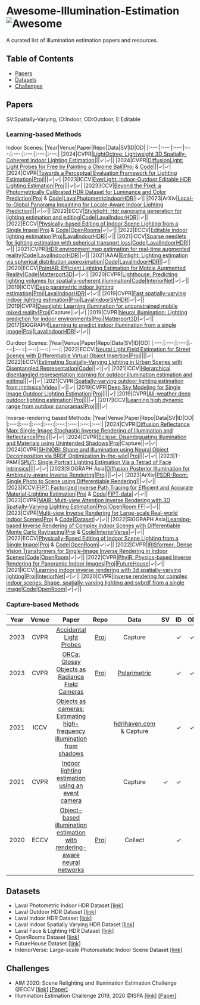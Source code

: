 # Awesome-Illumination-Estimation  ![Awesome](https://cdn.rawgit.com/sindresorhus/awesome/d7305f38d29fed78fa85652e3a63e154dd8e8829/media/badge.svg)
A curated list of illumination estimation papers and resources.

## Table of Contents
+ [Papers](#Papers)
+ [Datasets](#Datasets)
+ [Challenges](#Challenges)

## Papers
SV:Spatially-Varying, ID:Indoor, OD:Outdoor, E:Editable

### Learning-based Methods
Indoor Scenes:
|Year|Venue|Paper|Repo|Data|SV|ID|OD|
|:---:|:---:|:---:|:---:|:---:|:---:|:---:|:---:|
|2024|CVPR|[LightOctree: Lightweight 3D Spatially-Coherent Indoor Lighting Estimation](https://openaccess.thecvf.com/content/CVPR2024/html/Wang_LightOctree_Lightweight_3D_Spatially-Coherent_Indoor_Lighting_Estimation_CVPR_2024_paper.html)|||&#10003;|&#10003;||
|2024|CVPR|[DiffusionLight: Light Probes for Free by Painting a Chrome Ball](https://openaccess.thecvf.com/content/CVPR2024/papers/Phongthawee_DiffusionLight_Light_Probes_for_Free_by_Painting_a_Chrome_Ball_CVPR_2024_paper.pdf)|[Proj](https://diffusionlight.github.io/) & [Code](https://github.com/DiffusionLight/DiffusionLight)|||&#10003;|&#10003;|
|2024|CVPR|[Towards a Perceptual Evaluation Framework for Lighting Estimation](https://openaccess.thecvf.com/content/CVPR2024/html/Giroux_Towards_a_Perceptual_Evaluation_Framework_for_Lighting_Estimation_CVPR_2024_paper.html)|[Proj](https://lvsn.github.io/PerceptionMetric/)|||&#10003;|&#10003;|
|2023|ICCV|[EverLight: Indoor-Outdoor Editable HDR Lighting Estimation](https://arxiv.org/abs/2304.13207)|[Proj](https://lvsn.github.io/everlight/)|||&#10003;|&#10003;|
|2023|ICCV|[Beyond the Pixel: a Photometrically Calibrated HDR Dataset for Luminance and Color Prediction](https://arxiv.org/abs/2304.12372)|[Proj](https://lvsn.github.io/beyondthepixel/) & [Code](https://github.com/lvsn/beyondthepixel)|[LavalPhotometricIndoorHDR](http://hdrdb.com/indoor-hdr-photometric/)||&#10003;||
|2023|ArXiv|[Local-to-Global Panorama Inpainting for Locale-Aware Indoor Lighting Prediction](https://arxiv.org/abs/2303.10344)|||&#10003;|&#10003;||
|2022|ECCV|[Stylelight: Hdr panorama generation for lighting estimation and editing](https://arxiv.org/pdf/2207.14811.pdf)|[Code](https://github.com/Wanggcong/StyleLight)|[LavalIndoorHDR](http://indoor.hdrdb.com/)||&#10003;||
|2022|ECCV|[Physically-based Editing of Indoor Scene Lighting from a Single Image](https://arxiv.org/abs/2205.09343)|[Proj](https://jerrypiglet.github.io/publication/eccv2022-zhengqin/) & [Code](https://github.com/ViLab-UCSD/IndoorLightEditing)|[OpenRooms](https://github.com/ViLab-UCSD/OpenRooms)|&#10003;|&#10003;||
|2022|ECCV|[Editable indoor lighting estimation](https://arxiv.org/pdf/2211.03928.pdf)|[Proj](https://lvsn.github.io/EditableIndoorLight/)|[LavalIndoorHDR](http://indoor.hdrdb.com/)||&#10003;||
|2021|ICCV|[Sparse needlets for lighting estimation with spherical transport loss](http://openaccess.thecvf.com/content/ICCV2021/papers/Zhan_Sparse_Needlets_for_Lighting_Estimation_With_Spherical_Transport_Loss_ICCV_2021_paper.pdf)|[Code](https://github.com/fnzhan/EMLight/tree/master/Needlets)|[LavalIndoorHDR](http://indoor.hdrdb.com/)||&#10003;||
|2021|CVPR|[HDR environment map estimation for real-time augmented reality](https://openaccess.thecvf.com/content/CVPR2021/papers/Somanath_HDR_Environment_Map_Estimation_for_Real-Time_Augmented_Reality_CVPR_2021_paper.pdf)|[Code](https://github.com/apple/ml-envmapnet)|[LavalIndoorHDR](http://indoor.hdrdb.com/)||&#10003;||
|2021|AAAI|[Emlight: Lighting estimation via spherical distribution approximation](https://ojs.aaai.org/index.php/AAAI/article/download/16440/16247)|[Code](https://github.com/fnzhan/EMLight)|[LavalIndoorHDR](http://indoor.hdrdb.com/)||&#10003;||
|2020|ECCV|[PointAR: Efficient Lighting Estimation for Mobile Augmented Reality](https://arxiv.org/pdf/2004.00006.pdf)|[Code](https://github.com/cake-lab/PointAR)|[Matterport3D](https://niessner.github.io/Matterport/)|&#10003;|&#10003;||
|2020|CVPR|[Lighthouse: Predicting lighting volumes for spatially-coherent illumination](https://openaccess.thecvf.com/content_CVPR_2020/papers/Srinivasan_Lighthouse_Predicting_Lighting_Volumes_for_Spatially-Coherent_Illumination_CVPR_2020_paper.pdf)|[Code](https://github.com/pratulsrinivasan/lighthouse)|[InteriorNet](https://interiornet.org/)|&#10003;|&#10003;||
|2019|ICCV|[Deep parametric indoor lighting estimation](http://openaccess.thecvf.com/content_ICCV_2019/papers/Gardner_Deep_Parametric_Indoor_Lighting_Estimation_ICCV_2019_paper.pdf)|[Proj](https://lvsn.github.io/deepparametric/)|[LavalIndoorHDR](http://indoor.hdrdb.com/)|&#10003;|&#10003;||
|2019|CVPR|[Fast spatially-varying indoor lighting estimation](http://openaccess.thecvf.com/content_CVPR_2019/papers/Garon_Fast_Spatially-Varying_Indoor_Lighting_Estimation_CVPR_2019_paper.pdf)|[Proj](https://lvsn.github.io/fastindoorlight/)|[LavalIndoorSVHDR](http://indoorsv.hdrdb.com/)|&#10003;|&#10003;||
|2019|CVPR|[Deeplight: Learning illumination for unconstrained mobile mixed reality](http://openaccess.thecvf.com/content_CVPR_2019/papers/LeGendre_DeepLight_Learning_Illumination_for_Unconstrained_Mobile_Mixed_Reality_CVPR_2019_paper.pdf)|[Proj](https://augmentedperception.github.io/deeplight/)|Capture||&#10003;|&#10003;|
|2019|CVPR|[Neural illumination: Lighting prediction for indoor environments](https://openaccess.thecvf.com/content_CVPR_2019/papers/Song_Neural_Illumination_Lighting_Prediction_for_Indoor_Environments_CVPR_2019_paper.pdf)|[Proj](https://illumination.cs.princeton.edu/)|[Matterport3D](https://niessner.github.io/Matterport/)|&#10003;|&#10003;||
|2017|SIGGRAPH|[Learning to predict indoor illumination from a single image](https://arxiv.org/pdf/1704.00090.pdf)|[Proj](http://vision.gel.ulaval.ca/~jflalonde/projects/deepIndoorLight/)|[LavalIndoorHDR](http://indoor.hdrdb.com/)|&#10003;|&#10003;||

Ourdoor Scenes:
|Year|Venue|Paper|Repo|Data|SV|ID|OD|
|:---:|:---:|:---:|:---:|:---:|:---:|:---:|:---:|
|2022|ECCV|[Neural Light Field Estimation for Street Scenes with Differentiable Virtual Object Insertion](https://arxiv.org/pdf/2208.09480.pdf)|[Proj](https://nv-tlabs.github.io/outdoor-ar/)||||&#10003;|
|2022|ECCV|[Estimating Spatially-Varying Lighting in Urban Scenes with Disentangled Representation](https://www.ecva.net/papers/eccv_2022/papers_ECCV/papers/136660445.pdf)|[Code](https://github.com/ChemJeff/SOLD-Net/)||&#10003;||&#10003;|
|2021|ICCV|[Hierarchical disentangled representation learning for outdoor illumination estimation and editing](https://openaccess.thecvf.com/content/ICCV2021/papers/Yu_Hierarchical_Disentangled_Representation_Learning_for_Outdoor_Illumination_Estimation_and_Editing_ICCV_2021_paper.pdf)|||&#10003;||&#10003;|
|2021|CVPR|[Spatially-varying outdoor lighting estimation from intrinsics](http://openaccess.thecvf.com/content/CVPR2021/papers/Zhu_Spatially-Varying_Outdoor_Lighting_Estimation_From_Intrinsics_CVPR_2021_paper.pdf)|[Video](https://www.youtube.com/watch?v=O1M1k6JncoA)||&#10003;||&#10003;|
|2019|CVPR|[Deep Sky Modeling for Single Image Outdoor Lighting Estimation](https://openaccess.thecvf.com/content_CVPR_2019/papers/Hold-Geoffroy_Deep_Sky_Modeling_for_Single_Image_Outdoor_Lighting_Estimation_CVPR_2019_paper.pdf)|[Proj](https://lvsn.github.io/deepskymodel/)||||&#10003;|
|2019|CVPR|[All-weather deep outdoor lighting estimation](https://openaccess.thecvf.com/content_CVPR_2019/papers/Zhang_All-Weather_Deep_Outdoor_Lighting_Estimation_CVPR_2019_paper.pdf)|[Proj](https://lvsn.github.io/allweather/)||||&#10003;|
|2017|ICCV|[Learning high dynamic range from outdoor panoramas](http://openaccess.thecvf.com/content_ICCV_2017/papers/Zhang_Learning_High_Dynamic_ICCV_2017_paper.pdf)|[Proj](http://vision.gel.ulaval.ca/~jflalonde/publications/projects/learningHDR/)||||&#10003;|

Inverse-rendering based Methods:
|Year|Venue|Paper|Repo|Data|SV|ID|OD|
|:---:|:---:|:---:|:---:|:---:|:---:|:---:|:---:|
|2024|CVPR|[Diffusion Reflectance Map: Single-Image Stochastic Inverse Rendering of Illumination and Reflectance](https://arxiv.org/pdf/2312.04529.pdf)|[Proj](https://vision.ist.i.kyoto-u.ac.jp/)|||&#10003;|&#10003;|
|2024|CVPR|[Eclipse: Disambiguating Illumination and Materials using Unintended Shadows](https://openaccess.thecvf.com/content/CVPR2024/papers/Verbin_Eclipse_Disambiguating_Illumination_and_Materials_using_Unintended_Shadows_CVPR_2024_paper.pdf)|[Proj](https://dorverbin.github.io/eclipse/)|Capture||&#10003;|&#10003;|
|2024|CVPR|[SHINOBI: Shape and Illumination using Neural Object Decomposition via BRDF Optimization In-the-wild](https://openaccess.thecvf.com/content/CVPR2024/papers/Engelhardt_SHINOBI_Shape_and_Illumination_using_Neural_Object_Decomposition_via_BRDF_CVPR_2024_paper.pdf)|[Proj](https://shinobi.aengelhardt.com)|||&#10003;|&#10003;|
|2023|T-PAMI|[SPLiT: Single Portrait Lighting Estimation Via a Tetrad of Face Intrinsics](https://ieeexplore.ieee.org/document/10301699)||||&#10003;|&#10003;|
|2023|SIGGRAPH Asia|[Diffusion Posterior Illumination for Ambiguity-aware Inverse Rendering](https://vcai.mpi-inf.mpg.de/projects/2023-DPE/papers/main_paper.pdf)|[Proj](https://vcai.mpi-inf.mpg.de/projects/2023-DPE/)|||&#10003;|&#10003;|
|2023|ArXiv|[PSDR-Room: Single Photo to Scene using Differentiable Rendering](https://arxiv.org/abs/2307.03244)|||&#10003;|&#10003;||
|2023|ICCV|[FIPT: Factorized Inverse Path Tracing for Efficient and Accurate Material-Lighting Estimation](https://arxiv.org/abs/2303.12368)|[Proj](https://jerrypiglet.github.io/fipt-ucsd/) & [Code](https://github.com/lwwu2/fipt)|[FIPT-data](https://github.com/Jerrypiglet/rui-indoorinv-data/tree/fipt)|&#10003;|&#10003;||
|2023|CVPR|[MAIR: Multi-view Attention Inverse Rendering with 3D Spatially-Varying Lighting Estimation](https://arxiv.org/abs/2303.12368)|[Proj](https://bring728.github.io/mair.project/)|[OpenRoom FF](https://github.com/bring728/OpenRooms_FF)|&#10003;|&#10003;||
|2023|CVPR|[Multi-view Inverse Rendering for Large-scale Real-world Indoor Scenes](https://arxiv.org/abs/2211.10206)|[Proj](http://yodlee.top/TexIR/) & [Code]()|[Dataset]()|&#10003;|&#10003;||
|2022|SIGGRAPH Asia|[Learning-based Inverse Rendering of Complex Indoor Scenes with Differentiable Monte Carlo Raytracing](https://arxiv.org/abs/2211.03017)|[Proj](https://jingsenzhu.github.io/invrend/) & [Code](https://github.com/jingsenzhu/IndoorInverseRendering)|[InteriorVerse](https://interiorverse.github.io/)|&#10003;|&#10003;||
|2022|ECCV|[Physically-Based Editing of Indoor Scene Lighting from a Single Image](https://arxiv.org/pdf/2205.09343.pdf)|[Proj](https://vilab-ucsd.github.io/ucsd-IndoorLightEditing/) & [Code](https://github.com/ViLab-UCSD/IndoorLightEditing)|[OpenRoom](https://vilab-ucsd.github.io/ucsd-openrooms/)|&#10003;|&#10003;||
|2022|CVPR|[IRISformer: Dense Vision Transformers for Single-Image Inverse Rendering in Indoor Scenes](https://openaccess.thecvf.com/content/CVPR2022/papers/Zhu_IRISformer_Dense_Vision_Transformers_for_Single-Image_Inverse_Rendering_in_Indoor_CVPR_2022_paper.pdf)|[Code](https://github.com/ViLab-UCSD/IRISformer)|[OpenRoom](https://vilab-ucsd.github.io/ucsd-openrooms/)|&#10003;|&#10003;||
|2022|CVPR|[PhyIR: Physics-based Inverse Rendering for Panoramic Indoor Images](https://openaccess.thecvf.com/content/CVPR2022/papers/Li_PhyIR_Physics-Based_Inverse_Rendering_for_Panoramic_Indoor_Images_CVPR_2022_paper.pdf)|[Proj](https://lzleejean.github.io/PhyIR)|[FutureHouse](https://github.com/LZleejean/FutureHouse)|&#10003;|&#10003;||
|2021|ICCV|[Learning indoor inverse rendering with 3d spatially-varying lighting](http://openaccess.thecvf.com/content/ICCV2021/papers/Wang_Learning_Indoor_Inverse_Rendering_With_3D_Spatially-Varying_Lighting_ICCV_2021_paper.pdf)|[Proj](https://nv-tlabs.github.io/inverse-rendering-3d-lighting/)|[InteriorNet](https://interiornet.org/)|&#10003;|&#10003;||
|2020|CVPR|[Inverse rendering for complex indoor scenes: Shape, spatially-varying lighting and svbrdf from a single image](https://openaccess.thecvf.com/content_CVPR_2020/papers/Li_Inverse_Rendering_for_Complex_Indoor_Scenes_Shape_Spatially-Varying_Lighting_and_CVPR_2020_paper.pdf)|[Code](https://github.com/lzqsd/InverseRenderingOfIndoorScene)|[OpenRoom](https://vilab-ucsd.github.io/ucsd-openrooms/)|&#10003;|&#10003;||

### Capture-based Methods
|Year|Venue|Paper|Repo|Data|SV|ID|OD|
|:---:|:---:|:---:|:---:|:---:|:---:|:---:|:---:|
|2023|CVPR|[Accidental Light Probes](https://arxiv.org/pdf/2301.05211.pdf)|[Proj](https://kovenyu.com/ALP)|Capture||&#10003;|&#10003;|
|2023|CVPR|[ORCa: Glossy Objects as Radiance Field Cameras](https://arxiv.org/pdf/2212.04531.pdf)|[Proj](https://ktiwary2.github.io/objectsascam/)|[Polarimetric](https://akshatdave.github.io/pandora/index.html)||&#10003;|&#10003;|
|2021|ICCV|[Objects as cameras: Estimating high-frequency illumination from shadows](https://openaccess.thecvf.com/content/ICCV2021/papers/Swedish_Objects_As_Cameras_Estimating_High-Frequency_Illumination_From_Shadows_ICCV_2021_paper.pdf)||[hdrihaven.com](https://hdrihaven.com) & Capture||&#10003;|&#10003;|
|2021|CVPR|[Indoor lighting estimation using an event camera](https://openaccess.thecvf.com/content/CVPR2021/papers/Chen_Indoor_Lighting_Estimation_Using_an_Event_Camera_CVPR_2021_paper.pdf)||Capture|&#10003;|&#10003;||
|2020|ECCV|[Object-based illumination estimation with rendering-aware neural networks](https://arxiv.org/pdf/2008.02514.pdf)|[Proj](https://yuedong.shading.me/project/lightest/lightest.htm)|Collect||&#10003;||


## Datasets
+ Laval Photometric Indoor HDR Dataset [[link]](http://hdrdb.com/indoor-hdr-photometric/)
+ Laval Outdoor HDR Dataset [[link]](http://outdoor.hdrdb.com/)
+ Laval Indoor HDR Dataset [[link]](http://indoor.hdrdb.com/)
+ Laval Indoor Spatially Varying HDR Dataset [[link]](http://indoorsv.hdrdb.com/)
+ Laval Face & Lighting HDR Dataset [[link]](http://faces.hdrdb.com/)
+ OpenRooms Dataset [[link]](https://vilab-ucsd.github.io/ucsd-openrooms/)
+ FutureHouse Dataset [[link]](https://github.com/LZleejean/FutureHouse)
+ InteriorVerse: Large-scale Photorealistic Indoor Scene Dataset [[link]](https://interiorverse.github.io/)

## Challenges
+ AIM 2020: Scene Relighting and Illumination Estimation Challenge @ECCV [[link]](https://data.vision.ee.ethz.ch/cvl/aim20/) [[Paper]](https://arxiv.org/abs/2009.12798)
+ Illumination Estimation Challenge 2019, 2020 @ISPA [[link]](https://nightimaging.org/index.html) [[Paper]](https://onlinelibrary.wiley.com/doi/abs/10.1002/col.22675)
